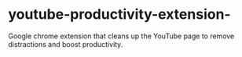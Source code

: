 # youtube-productivity-extension-
Google chrome extension that cleans up the YouTube page to remove distractions and boost productivity. 
